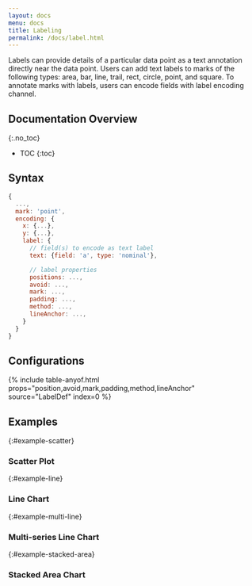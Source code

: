```yaml
---
layout: docs
menu: docs
title: Labeling
permalink: /docs/label.html
---
```


Labels can provide details of a particular data point as a text annotation directly near the data point. Users can add text labels to marks of the following types: area, bar, line, trail, rect, circle, point, and square. To annotate marks with labels, users can encode fields with label encoding channel.

<!--prettier-ignore-start-->
## Documentation Overview
{:.no_toc}

- TOC
{:toc}

<!--prettier-ignore-end-->

## Syntax

```js
{
  ...,
  mark: 'point',
  encoding: {
    x: {...},
    y: {...},
    label: {
      // field(s) to encode as text label
      text: {field: 'a', type: 'nominal'},

      // label properties
      positions: ...,
      avoid: ...,
      mark: ...,
      padding: ...,
      method: ...,
      lineAnchor: ...,
    }
  }
}
```

## Configurations

{% include table-anyof.html props="position,avoid,mark,padding,method,lineAnchor" source="LabelDef" index=0 %}

## Examples

{:#example-scatter}

### Scatter Plot

<span class="vl-example" data-name="label_scatter"></span>

{:#example-line}

### Line Chart

<span class="vl-example" data-name="label_line"></span>

{:#example-multi-line}

### Multi-series Line Chart

<span class="vl-example" data-name="label_multi_line"></span>

{:#example-stacked-area}

### Stacked Area Chart

<span class="vl-example" data-name="label_stacked_area"></span>
